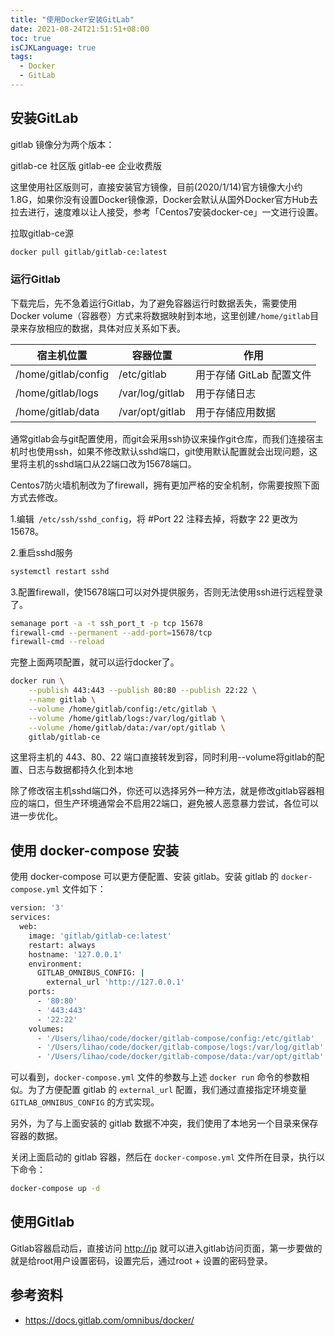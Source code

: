 ```yaml
---
title: "使用Docker安装GitLab"
date: 2021-08-24T21:51:51+08:00
toc: true
isCJKLanguage: true
tags: 
  - Docker
  - GitLab
---
```

## 安装GitLab

gitlab 镜像分为两个版本：

gitlab-ce 社区版
gitlab-ee 企业收费版

这里使用社区版则可，直接安装官方镜像，目前(2020/1/14)官方镜像大小约1.8G，如果你没有设置Docker镜像源，Docker会默认从国外Docker官方Hub去拉去进行，速度难以让人接受，参考「Centos7安装docker-ce」一文进行设置。

拉取gitlab-ce源

```bash
docker pull gitlab/gitlab-ce:latest
```

### 运行Gitlab

下载完后，先不急着运行Gitlab，为了避免容器运行时数据丢失，需要使用Docker volume（容器卷）方式来将数据映射到本地，这里创建`/home/gitlab`目录来存放相应的数据，具体对应关系如下表。

| 宿主机位置 | 容器位置 | 作用 |
| --- | --- | --- |
| /home/gitlab/config | /etc/gitlab | 用于存储 GitLab 配置文件 |
| /home/gitlab/logs | /var/log/gitlab | 用于存储日志 |
| /home/gitlab/data | /var/opt/gitlab | 用于存储应用数据 |

通常gitlab会与git配置使用，而git会采用ssh协议来操作git仓库，而我们连接宿主机时也使用ssh，如果不修改默认sshd端口，git使用默认配置就会出现问题，这里将主机的sshd端口从22端口改为15678端口。

Centos7防火墙机制改为了firewall，拥有更加严格的安全机制，你需要按照下面方式去修改。

1.编辑` /etc/ssh/sshd_config`，将 #Port 22 注释去掉，将数字 22 更改为 15678。

2.重启sshd服务

```bash
systemctl restart sshd
```

3.配置firewall，使15678端口可以对外提供服务，否则无法使用ssh进行远程登录了。

```bash
semanage port -a -t ssh_port_t -p tcp 15678
firewall-cmd --permanent --add-port=15678/tcp
firewall-cmd --reload 
```

完整上面两项配置，就可以运行docker了。

```bash
docker run \
    --publish 443:443 --publish 80:80 --publish 22:22 \
    --name gitlab \
    --volume /home/gitlab/config:/etc/gitlab \
    --volume /home/gitlab/logs:/var/log/gitlab \
    --volume /home/gitlab/data:/var/opt/gitlab \
    gitlab/gitlab-ce
```

这里将主机的 443、80、22 端口直接转发到容，同时利用--volume将gitlab的配置、日志与数据都持久化到本地

除了修改宿主机sshd端口外，你还可以选择另外一种方法，就是修改gitlab容器相应的端口，但生产环境通常会不启用22端口，避免被人恶意暴力尝试，各位可以进一步优化。

## 使用 docker-compose 安装

使用 docker-compose 可以更方便配置、安装 gitlab。安装 gitlab 的 `docker-compose.yml` 文件如下：

```bash
version: '3'
services:
  web:
    image: 'gitlab/gitlab-ce:latest'
    restart: always
    hostname: '127.0.0.1'
    environment:
      GITLAB_OMNIBUS_CONFIG: |
        external_url 'http://127.0.0.1'
    ports:
      - '80:80'
      - '443:443'
      - '22:22'
    volumes:
      - '/Users/lihao/code/docker/gitlab-compose/config:/etc/gitlab'
      - '/Users/lihao/code/docker/gitlab-compose/logs:/var/log/gitlab'
      - '/Users/lihao/code/docker/gitlab-compose/data:/var/opt/gitlab'
```

可以看到，`docker-compose.yml` 文件的参数与上述 `docker run` 命令的参数相似。为了方便配置 gitlab 的 `external_url` 配置，我们通过直接指定环境变量 `GITLAB_OMNIBUS_CONFIG` 的方式实现。

另外，为了与上面安装的 gitlab 数据不冲突，我们使用了本地另一个目录来保存容器的数据。

关闭上面启动的 gitlab 容器，然后在 `docker-compose.yml` 文件所在目录，执行以下命令：

```bash
docker-compose up -d
```

## 使用Gitlab

Gitlab容器启动后，直接访问 [http://ip](https://link.segmentfault.com/?url=http%3A%2F%2Fip) 就可以进入gitlab访问页面，第一步要做的就是给root用户设置密码，设置完后，通过root + 设置的密码登录。

## 参考资料

- https://docs.gitlab.com/omnibus/docker/